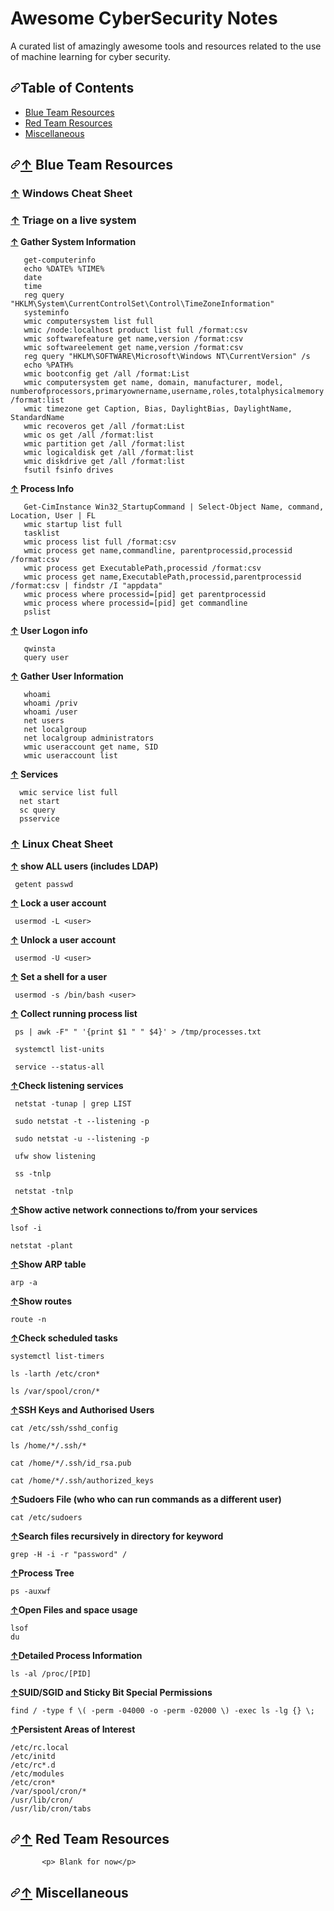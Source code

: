 
<html>
  <head>
 <div data-target="readme-toc.content" class="Box-body px-5 pb-5">
   <h1></b>Awesome CyberSecurity Notes</a></h1>
            <p>     </p>
<p> A curated list of amazingly awesome tools and resources related to the use of machine learning for cyber security.</p>
<h2><a id="user-content-table-of-contents" class="anchor" aria-hidden="true" href="#table-of-contents"><svg class="octicon octicon-link" viewBox="0 0 16 16" version="1.1" width="16" height="16" aria-hidden="true"><path fill-rule="evenodd" d="M7.775 3.275a.75.75 0 001.06 1.06l1.25-1.25a2 2 0 112.83 2.83l-2.5 2.5a2 2 0 01-2.83 0 .75.75 0 00-1.06 1.06 3.5 3.5 0 004.95 0l2.5-2.5a3.5 3.5 0 00-4.95-4.95l-1.25 1.25zm-4.69 9.64a2 2 0 010-2.83l2.5-2.5a2 2 0 012.83 0 .75.75 0 001.06-1.06 3.5 3.5 0 00-4.95 0l-2.5 2.5a3.5 3.5 0 004.95 4.95l1.25-1.25a.75.75 0 00-1.06-1.06l-1.25 1.25a2 2 0 01-2.83 0z"></path></svg></a>Table of Contents</h2>
<ul>
<li><a href="#-BlueTeam">Blue Team Resources</a></li>
<li><a href="#-RedTeam">Red Team Resources</a></li>
<li><a href="#-miscellaneous">Miscellaneous</a></li>
</ul>
 <h2><a id="user-content--datasets" class="anchor" aria-hidden="true" href="#-BlueTeam"><svg class="octicon octicon-link" viewBox="0 0 16 16" version="1.1" width="16" height="16" aria-hidden="true"><path fill-rule="evenodd" d="M7.775 3.275a.75.75 0 001.06 1.06l1.25-1.25a2 2 0 112.83 2.83l-2.5 2.5a2 2 0 01-2.83 0 .75.75 0 00-1.06 1.06 3.5 3.5 0 004.95 0l2.5-2.5a3.5 3.5 0 00-4.95-4.95l-1.25 1.25zm-4.69 9.64a2 2 0 010-2.83l2.5-2.5a2 2 0 012.83 0 .75.75 0 001.06-1.06 3.5 3.5 0 00-4.95 0l-2.5 2.5a3.5 3.5 0 004.95 4.95l1.25-1.25a.75.75 0 00-1.06-1.06l-1.25 1.25a2 2 0 01-2.83 0z"></path></svg></a><a href="#table-of-contents">↑</a> Blue Team Resources</h2>

   <h3><a href="#table-of-contents">↑</a> Windows Cheat Sheet</h3>
 
  <p> <h3><a href="#table-of-contents">↑</a> Triage on a live system</h3></p>
   <p><b><a href="#table-of-contents">↑</a> Gather System Information</b></p>   
   
       get-computerinfo
       echo %DATE% %TIME% 
       date
       time
       reg query "HKLM\System\CurrentControlSet\Control\TimeZoneInformation"
       systeminfo
       wmic computersystem list full
       wmic /node:localhost product list full /format:csv
       wmic softwarefeature get name,version /format:csv
       wmic softwareelement get name,version /format:csv
       reg query "HKLM\SOFTWARE\Microsoft\Windows NT\CurrentVersion" /s
       echo %PATH%
       wmic bootconfig get /all /format:List
       wmic computersystem get name, domain, manufacturer, model, numberofprocessors,primaryownername,username,roles,totalphysicalmemory /format:list
       wmic timezone get Caption, Bias, DaylightBias, DaylightName, StandardName
       wmic recoveros get /all /format:List
       wmic os get /all /format:list
       wmic partition get /all /format:list
       wmic logicaldisk get /all /format:list
       wmic diskdrive get /all /format:list
       fsutil fsinfo drives
    
   <p><b><a href="#table-of-contents">↑</a> Process Info</b></p>   
       
       Get-CimInstance Win32_StartupCommand | Select-Object Name, command, Location, User | FL
       wmic startup list full
       tasklist
       wmic process list full /format:csv
       wmic process get name,commandline, parentprocessid,processid /format:csv
       wmic process get ExecutablePath,processid /format:csv
       wmic process get name,ExecutablePath,processid,parentprocessid /format:csv | findstr /I "appdata"
       wmic process where processid=[pid] get parentprocessid
       wmic process where processid=[pid] get commandline
       pslist
   
   
   
   <p><b><a href="#table-of-contents">↑</a> User Logon info</b></p>    
   
       qwinsta
       query user
       
   <p><b><a href="#table-of-contents">↑</a> Gather User Information</b></p>   
   
       whoami
       whoami /priv
       whoami /user
       net users
       net localgroup
       net localgroup administrators
       wmic useraccount get name, SID
       wmic useraccount list
  
  <p><b><a href="#table-of-contents">↑</a> Services</b></p>   
      
      wmic service list full
      net start
      sc query
      psservice
                
  </a><h3><a href="#table-of-contents">↑</a> Linux Cheat Sheet</h3>
 
 <p><b><a href="#table-of-contents">↑</a> show ALL users (includes LDAP)</b></p>   
      
     getent passwd
     
 <p><b><a href="#table-of-contents">↑</a> Lock a user account</b></p>   
     
     usermod -L <user>
     
 <p><b><a href="#table-of-contents">↑</a> Unlock a user account</b></p>   
     
     usermod -U <user>

 <p><b><a href="#table-of-contents">↑</a> Set a shell for a user</b></p>   
     
     usermod -s /bin/bash <user>
  
 <p><b><a href="#table-of-contents">↑</a> Collect running process list</b></p>   
     
     ps | awk -F" " '{print $1 " " $4}' > /tmp/processes.txt
     
     systemctl list-units
     
     service --status-all
     
<p><b><a href="#table-of-contents">↑</a>Check listening services</b></p>   
    
     netstat -tunap | grep LIST
     
     sudo netstat -t --listening -p
     
     sudo netstat -u --listening -p 
     
     ufw show listening
     
     ss -tnlp
     
     netstat -tnlp
     
 <p><b><a href="#table-of-contents">↑</a>Show active network connections to/from your services</b></p>    

    lsof -i
    
    netstat -plant
    
 <p><b><a href="#table-of-contents">↑</a>Show ARP table</b></p>    
 
    arp -a
    
  <p><b><a href="#table-of-contents">↑</a>Show routes</b></p>    
  
    route -n
    
  <p><b><a href="#table-of-contents">↑</a>Check scheduled tasks</b></p>    
    
    systemctl list-timers
    
    ls -larth /etc/cron*
    
    ls /var/spool/cron/*
    
  <p><b><a href="#table-of-contents">↑</a>SSH Keys and Authorised Users</b></p>
  
    cat /etc/ssh/sshd_config
    
    ls /home/*/.ssh/*

    cat /home/*/.ssh/id_rsa.pub

    cat /home/*/.ssh/authorized_keys
    
    
  <p><b><a href="#table-of-contents">↑</a>Sudoers File (who who can run commands as a different user)</b></p>
    
    cat /etc/sudoers

  <p><b><a href="#table-of-contents">↑</a>Search files recursively in directory for keyword</b></p>
    
    grep -H -i -r "password" /
    
  <p><b><a href="#table-of-contents">↑</a>Process Tree</b></p>
  
    ps -auxwf
  
  <p><b><a href="#table-of-contents">↑</a>Open Files and space usage</b></p>
  
    lsof
    du
   
 <p><b><a href="#table-of-contents">↑</a>Detailed Process Information</b></p>
  
    ls -al /proc/[PID]
  
 <p><b><a href="#table-of-contents">↑</a>SUID/SGID and Sticky Bit Special Permissions</b></p>
 
    find / -type f \( -perm -04000 -o -perm -02000 \) -exec ls -lg {} \;
  
 <p><b><a href="#table-of-contents">↑</a>Persistent Areas of Interest</b></p>
 
    /etc/rc.local
    /etc/initd
    /etc/rc*.d
    /etc/modules
    /etc/cron*
    /var/spool/cron/*
    /usr/lib/cron/
    /usr/lib/cron/tabs




    
  
    



    
 <h2><a id="user-content--datasets" class="anchor" aria-hidden="true" href="#-RedTeam"><svg class="octicon octicon-link" viewBox="0 0 16 16" version="1.1" width="16" height="16" aria-hidden="true"><path fill-rule="evenodd" d="M7.775 3.275a.75.75 0 001.06 1.06l1.25-1.25a2 2 0 112.83 2.83l-2.5 2.5a2 2 0 01-2.83 0 .75.75 0 00-1.06 1.06 3.5 3.5 0 004.95 0l2.5-2.5a3.5 3.5 0 00-4.95-4.95l-1.25 1.25zm-4.69 9.64a2 2 0 010-2.83l2.5-2.5a2 2 0 012.83 0 .75.75 0 001.06-1.06 3.5 3.5 0 00-4.95 0l-2.5 2.5a3.5 3.5 0 004.95 4.95l1.25-1.25a.75.75 0 00-1.06-1.06l-1.25 1.25a2 2 0 01-2.83 0z"></path></svg></a><a href="#table-of-contents">↑</a> Red Team Resources</h2>


           <p> Blank for now</p>

 <h2><a id="user-content--datasets" class="anchor" aria-hidden="true" href="#-miscellaneous"><svg class="octicon octicon-link" viewBox="0 0 16 16" version="1.1" width="16" height="16" aria-hidden="true"><path fill-rule="evenodd" d="M7.775 3.275a.75.75 0 001.06 1.06l1.25-1.25a2 2 0 112.83 2.83l-2.5 2.5a2 2 0 01-2.83 0 .75.75 0 00-1.06 1.06 3.5 3.5 0 004.95 0l2.5-2.5a3.5 3.5 0 00-4.95-4.95l-1.25 1.25zm-4.69 9.64a2 2 0 010-2.83l2.5-2.5a2 2 0 012.83 0 .75.75 0 001.06-1.06 3.5 3.5 0 00-4.95 0l-2.5 2.5a3.5 3.5 0 004.95 4.95l1.25-1.25a.75.75 0 00-1.06-1.06l-1.25 1.25a2 2 0 01-2.83 0z"></path></svg></a><a href="#table-of-contents">↑</a> Miscellaneous</h2>
